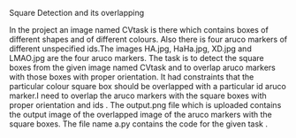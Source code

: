 Square Detection and its overlapping

In the project an image named CVtask is there which contains boxes of different shapes and of different colours. Also there is four aruco markers of different unspecified ids.The images HA.jpg, HaHa.jpg, XD.jpg and LMAO.jpg are the four aruco markers. The task is to detect the square boxes from the given image named CVtask and  to overlap aruco markers with those boxes with proper orientation. It had constraints that the particular colour square box should be overlapped with a particular id aruco marker.I need to overlap the aruco markers with the square boxes with proper orientation and ids . The output.png file which is uploaded contains the output image of the overlapped image of the aruco markers with the square boxes. The file name a.py contains the code for the given task .

